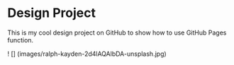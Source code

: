 # Design Project
This is my cool design project on GitHub to show how to use GitHub Pages function.

! [] (images/ralph-kayden-2d4lAQAlbDA-unsplash.jpg)
